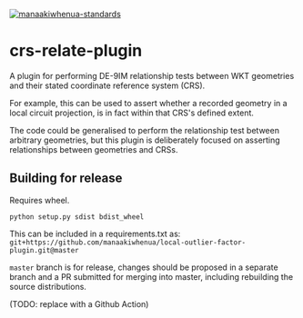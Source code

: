 [![manaakiwhenua-standards](https://github.com/manaakiwhenua/local-outlier-factor-plugin/workflows/manaakiwhenua-standards/badge.svg)](https://github.com/manaakiwhenua/manaakiwhenua-standards)

# crs-relate-plugin

A plugin for performing DE-9IM relationship tests between WKT geometries and their stated coordinate reference system (CRS).

For example, this can be used to assert whether a recorded geometry in a local circuit projection, is in fact within that CRS's defined extent.

The code could be generalised to perform the relationship test between arbitrary geometries, but this plugin is deliberately focused on asserting relationships between geometries and CRSs.

## Building for release

Requires wheel.

`python setup.py sdist bdist_wheel`

This can be included in a requirements.txt as: `git+https://github.com/manaakiwhenua/local-outlier-factor-plugin.git@master`

`master` branch is for release, changes should be proposed in a separate branch and a PR submitted for merging into master, including rebuilding the source distributions.

(TODO: replace with a Github Action)
